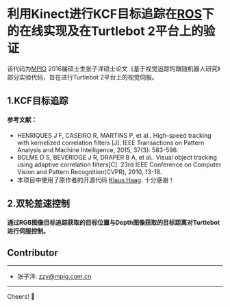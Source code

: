# 利用Kinect进行KCF目标追踪在[ROS](http://www.ros.org)下的在线实现及在Turtlebot 2平台上的验证
   该代码为[MPIG](www.mpig.com.cn) 2016届硕士生张子洋硕士论文《基于视觉追踪的跟随机器人研究》部分实验代码，旨在进行Turtlebot 2平台上的视觉伺服。

## 1.KCF目标追踪
#### 参考文献：
* HENRIQUES J F, CASEIRO R, MARTINS P, et al.. High-speed tracking with kernelized correlation filters [J]. IEEE Transactions on Pattern Analysis and Machine Intelligence, 2015, 37(3): 583-596.
* BOLME D S, BEVERIDGE J R, DRAPER B A, et al.. Visual object tracking using adaptive correlation filters[C]. 23rd IEEE Conference on Computer Vision and Pattern Recognition(CVPR), 2010, 13-18.
* 本项目中使用了原作者的开源代码 [Klaus Haag](https://github.com/klahaag/cf_tracking). 十分感谢！

## 2.双轮差速控制
#### 通过RGB图像目标追踪获取的目标位置与Depth图像获取的目标距离对Turtlebot进行伺服控制。

## Contributor
-------------------
- 张子洋: [zzy@mpig.com.cn](www.mpig.com.cn)

---------
Cheers!
:panda_face:
